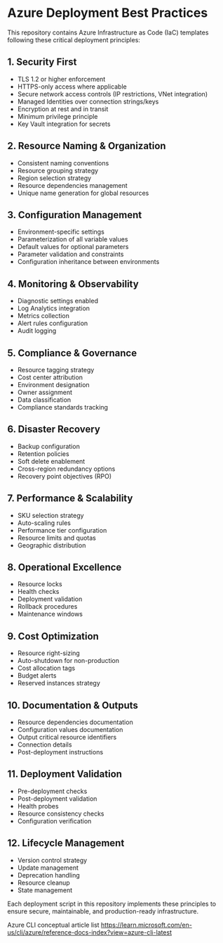 # Azure Deployment Best Practices

This repository contains Azure Infrastructure as Code (IaC) templates following these critical deployment principles:

## 1. Security First
- TLS 1.2 or higher enforcement
- HTTPS-only access where applicable
- Secure network access controls (IP restrictions, VNet integration)
- Managed Identities over connection strings/keys
- Encryption at rest and in transit
- Minimum privilege principle
- Key Vault integration for secrets

## 2. Resource Naming & Organization
- Consistent naming conventions
- Resource grouping strategy
- Region selection strategy
- Resource dependencies management
- Unique name generation for global resources

## 3. Configuration Management
- Environment-specific settings
- Parameterization of all variable values
- Default values for optional parameters
- Parameter validation and constraints
- Configuration inheritance between environments

## 4. Monitoring & Observability
- Diagnostic settings enabled
- Log Analytics integration
- Metrics collection
- Alert rules configuration
- Audit logging

## 5. Compliance & Governance
- Resource tagging strategy
- Cost center attribution
- Environment designation
- Owner assignment
- Data classification
- Compliance standards tracking

## 6. Disaster Recovery
- Backup configuration
- Retention policies
- Soft delete enablement
- Cross-region redundancy options
- Recovery point objectives (RPO)

## 7. Performance & Scalability
- SKU selection strategy
- Auto-scaling rules
- Performance tier configuration
- Resource limits and quotas
- Geographic distribution

## 8. Operational Excellence
- Resource locks
- Health checks
- Deployment validation
- Rollback procedures
- Maintenance windows

## 9. Cost Optimization
- Resource right-sizing
- Auto-shutdown for non-production
- Cost allocation tags
- Budget alerts
- Reserved instances strategy

## 10. Documentation & Outputs
- Resource dependencies documentation
- Configuration values documentation
- Output critical resource identifiers
- Connection details
- Post-deployment instructions

## 11. Deployment Validation
- Pre-deployment checks
- Post-deployment validation
- Health probes
- Resource consistency checks
- Configuration verification

## 12. Lifecycle Management
- Version control strategy
- Update management
- Deprecation handling
- Resource cleanup
- State management

Each deployment script in this repository implements these principles to ensure secure, maintainable, and production-ready infrastructure.

Azure CLI conceptual article list
https://learn.microsoft.com/en-us/cli/azure/reference-docs-index?view=azure-cli-latest